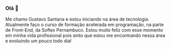 ### Olá 👋
Me chamo Gustavo Santana e estou iniciando na área de tecnologia. Atualmente faço o curso de formação acelerada em programação, na parte de Front-End, da Softex Pernambuco. Estou muito feliz com esse momento em minha vida profissional pois sinto que estou me encontrando nessa área e evoluindo um pouco todo dia!

